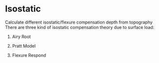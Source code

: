 # Isostatic
Calculate different isostatic/flexure compensation depth from topography
There are three kind of isostatic compensation theory due to surface load:

1. Airy Root

2. Pratt Model

3. Flexure Respond
